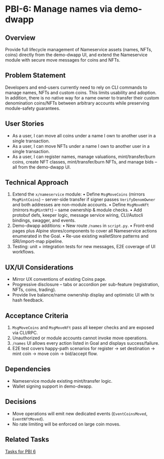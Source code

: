 # PBI-6: Manage names via demo-dwapp

## Overview
Provide full lifecycle management of Nameservice assets (names, NFTs, coins) directly from the demo-dwapp UI, and extend the Nameservice module with secure move messages for coins and NFTs.

## Problem Statement
Developers and end-users currently need to rely on CLI commands to manage names, NFTs and custom coins. This limits usability and adoption. In addition, there is no native way for a name owner to transfer their custom denomination coins/NFTs between arbitrary accounts while preserving module-safety guarantees.

## User Stories
* As a user, I can move all coins under a name I own to another user in a single transaction.
* As a user, I can move NFTs under a name I own to another user in a single transaction.
* As a user, I can register names, manage valuations, mint/transfer/burn coins, create NFT classes, mint/transfer/burn NFTs, and manage bids – all from the demo-dwapp UI.

## Technical Approach
1. Extend the `x/nameservice` module:
   • Define `MsgMoveCoins` (mirrors `MsgMintCoins`) – server-side transfer if signer passes `VerifyDenomOwner` and both addresses are non-module accounts.
   • Define `MsgMoveNft` (mirrors `MsgMintNft`) – same ownership & module checks.
   • Add protobuf defs, keeper logic, message service wiring, CLI/Autocli bindings, swagger, and events.
2. Demo-dwapp additions:
   • New route `/names` in `script.py`.
   • Front-end pages plus Alpine stores/components to cover all Nameservice actions enumerated in the Goal.
   • Re-use existing walletStore patterns and SRI/import-map pipeline.
3. Testing: unit + integration tests for new messages, E2E coverage of UI workflows.

## UX/UI Considerations
* Mirror UX conventions of existing Coins page.
* Progressive disclosure – tabs or accordion per sub-feature (registration, NFTs, coins, trading).
* Provide live balance/name ownership display and optimistic UI with tx hash feedback.

## Acceptance Criteria
1. `MsgMoveCoins` and `MsgMoveNft` pass all keeper checks and are exposed via CLI/RPC.
2. Unauthorized or module accounts cannot invoke move operations.
3. `/names` UI allows every action listed in Goal and displays success/failure.
4. E2E test covers happy-path scenarios for register → set destination → mint coin → move coin → bid/accept flow.

## Dependencies
* Nameservice module existing mint/transfer logic.
* Wallet signing support in demo-dwapp.

## Decisions
* Move operations will emit new dedicated events (`EventCoinsMoved`, `EventNftMoved`).
* No rate limiting will be enforced on large coin moves.

## Related Tasks
[Tasks for PBI 6](./tasks.md)